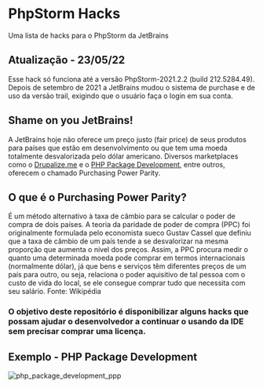 # PhpStorm Hacks
Uma lista de hacks para o PhpStorm da JetBrains

## Atualização - 23/05/22

Esse hack só funciona até a versão PhpStorm-2021.2.2 (build 212.5284.49). Depois de setembro de 2021 a JetBrains mudou o sistema de purchase e de uso da versão trail, exigindo que o usuário faça o login em sua conta.

## Shame on you JetBrains!

A JetBrains hoje não oferece um preço justo (fair price) de seus produtos para países que estão em desenvolvimento ou que tem uma moeda totalmente desvalorizada pelo dólar americano. Diversos marketplaces como o [Drupalize.me](https://drupalize.me/pricing) e o [PHP Package Development](https://phppackagedevelopment.com), entre outros, oferecem o chamado Purchasing Power Parity.

## O que é o Purchasing Power Parity?

É um método alternativo à taxa de câmbio para se calcular o poder de compra de dois países. A teoria da paridade de poder de compra (PPC) foi originalmente formulada pelo economista sueco Gustav Cassel que definiu que a taxa de câmbio de um país tende a se desvalorizar na mesma proporção que aumenta o nível dos preços. Assim, a PPC procura medir o quanto uma determinada moeda pode comprar em termos internacionais (normalmente dólar), já que bens e serviços têm diferentes preços de um país para outro, ou seja, relaciona o poder aquisitivo de tal pessoa com o custo de vida do local, se ele consegue comprar tudo que necessita com seu salário. Fonte: Wikipédia
 
 ### O objetivo deste repositório é disponibilizar alguns hacks que possam ajudar o desenvolvedor a continuar o usando da IDE sem precisar comprar uma licença.
 
 ## Exemplo - PHP Package Development
![php_package_development_ppp](https://user-images.githubusercontent.com/7634766/170059721-4caabb4c-49e5-42be-9b13-1310dba86f02.png)
